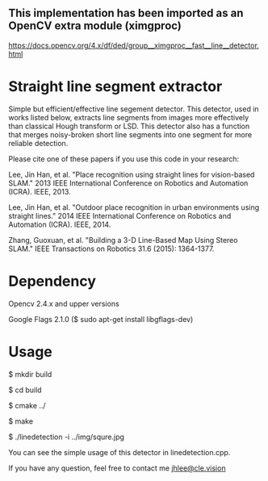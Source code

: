 ## This implementation has been imported as an OpenCV extra module (ximgproc)
https://docs.opencv.org/4.x/df/ded/group__ximgproc__fast__line__detector.html

# Straight line segment extractor

Simple but efficient/effective line segement detector.
This detector, used in works listed below, extracts line segments from images more effectively than classical Hough transform or LSD.
This detector also has a function that merges noisy-broken short line segments into one segment for more reliable detection.

Please cite one of these papers if you use this code in your research:

Lee, Jin Han, et al. "Place recognition using straight lines for vision-based SLAM." 2013 IEEE International Conference on Robotics and Automation (ICRA). IEEE, 2013.

Lee, Jin Han, et al. "Outdoor place recognition in urban environments using straight lines." 2014 IEEE International Conference on Robotics and Automation (ICRA). IEEE, 2014.

Zhang, Guoxuan, et al. "Building a 3-D Line-Based Map Using Stereo SLAM." IEEE Transactions on Robotics 31.6 (2015): 1364-1377.

# Dependency
Opencv 2.4.x and upper versions

Google Flags 2.1.0 ($ sudo apt-get install libgflags-dev)

# Usage

$ mkdir build

$ cd build

$ cmake ../

$ make

$ ./linedetection -i ../img/squre.jpg

You can see the simple usage of this detector in linedetection.cpp.

If you have any question, feel free to contact me jhlee@cle.vision
